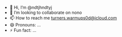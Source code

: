 - 👋 Hi, I’m @ndtjhndtyj
- 💞️ I’m looking to collaborate on nono
- 📫 How to reach me turners.warmups0d@icloud.com
- 😄 Pronouns: ...
- ⚡ Fun fact: ...

<!---
ndtjhndtyj/ndtjhndtyj is a ✨ special ✨ repository because its `README.md` (this file) appears on your GitHub profile.
You can click the Preview link to take a look at your changes.
--->
